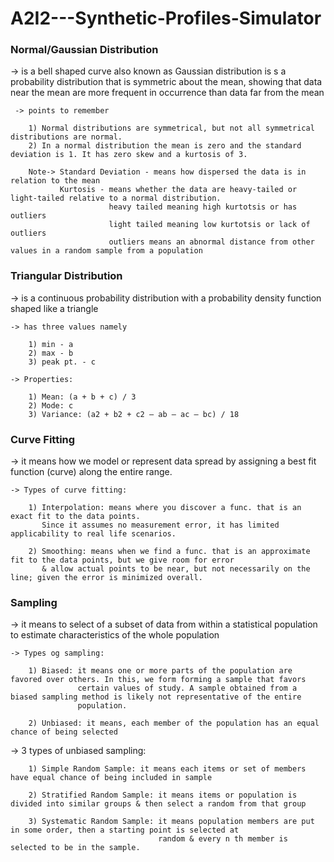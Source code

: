 # A2I2---Synthetic-Profiles-Simulator

### Normal/Gaussian Distribution

  -> is a bell shaped curve also known as Gaussian distribution is s a probability distribution that is symmetric about the mean, showing that 
     data near the mean are more frequent in occurrence than data far from the mean
     
     -> points to remember
     
        1) Normal distributions are symmetrical, but not all symmetrical distributions are normal.
        2) In a normal distribution the mean is zero and the standard deviation is 1. It has zero skew and a kurtosis of 3.
        
        Note-> Standard Deviation - means how dispersed the data is in relation to the mean
               Kurtosis - means whether the data are heavy-tailed or light-tailed relative to a normal distribution. 
                          heavy tailed meaning high kurtotsis or has outliers
                          light tailed meaning low kurtotsis or lack of outliers
                          outliers means an abnormal distance from other values in a random sample from a population
                          
### Triangular Distribution 

  -> is a continuous probability distribution with a probability density function shaped like a triangle
    
    -> has three values namely 
        
        1) min - a
        2) max - b
        3) peak pt. - c
        
    -> Properties:
    
        1) Mean: (a + b + c) / 3
        2) Mode: c
        3) Variance: (a2 + b2 + c2 – ab – ac – bc) / 18

### Curve Fitting

  -> it means how we model or represent data spread by assigning a best fit function (curve) along the entire range. 
  
    -> Types of curve fitting:

        1) Interpolation: means where you discover a func. that is an exact fit to the data points. 
           Since it assumes no measurement error, it has limited applicability to real life scenarios.
           
        2) Smoothing: means when we find a func. that is an approximate fit to the data points, but we give room for error 
           & allow actual points to be near, but not necessarily on the line; given the error is minimized overall.
           
### Sampling

  -> it means to select of a subset of data from within a statistical population to estimate characteristics of the whole population      
  
    -> Types og sampling:
      
        1) Biased: it means one or more parts of the population are favored over others. In this, we form forming a sample that favors 
                   certain values of study. A sample obtained from a biased sampling method is likely not representative of the entire 
                   population.
                   
        2) Unbiased: it means, each member of the population has an equal chance of being selected
    
   -> 3 types of unbiased sampling:
      
        1) Simple Random Sample: it means each items or set of members have equal chance of being included in sample
        
        2) Stratified Random Sample: it means items or population is divided into similar groups & then select a random from that group
        
        3) Systematic Random Sample: it means population members are put in some order, then a starting point is selected at 
                                     random & every n th member is selected to be in the sample.
        
  
